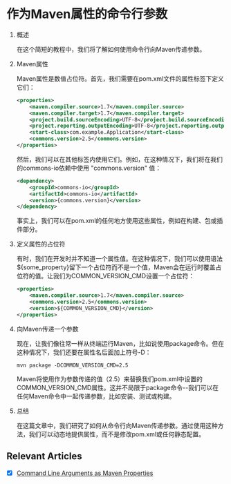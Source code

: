 # 作为Maven属性的命令行参数

1. 概述

    在这个简短的教程中，我们将了解如何使用命令行向Maven传递参数。

2. Maven属性

    Maven属性是数值占位符。首先，我们需要在pom.xml文件的属性标签下定义它们：

    ```xml
    <properties>
        <maven.compiler.source>1.7</maven.compiler.source>
        <maven.compiler.target>1.7</maven.compiler.target>
        <project.build.sourceEncoding>UTF-8</project.build.sourceEncoding>
        <project.reporting.outputEncoding>UTF-8</project.reporting.outputEncoding>
        <start-class>com.example.Application</start-class>
        <commons.version>2.5</commons.version>
    </properties>
    ```

    然后，我们可以在其他标签内使用它们。例如，在这种情况下，我们将在我们的commons-io依赖中使用 "commons.version" 值：

    ```xml
    <dependency>
        <groupId>commons-io</groupId>
        <artifactId>commons-io</artifactId>
        <version>{commons.version}</version>
    </dependency>
    ```

    事实上，我们可以在pom.xml的任何地方使用这些属性，例如在构建、包或插件部分。

3. 定义属性的占位符

    有时，我们在开发时并不知道一个属性值。在这种情况下，我们可以使用语法${some_property}留下一个占位符而不是一个值，Maven会在运行时覆盖占位符的值。让我们为COMMON_VERSION_CMD设置一个占位符：

    ```xml
    <properties>
        <maven.compiler.source>1.7</maven.compiler.source>
        <commons.version>2.5</commons.version>
        <version>${COMMON_VERSION_CMD}</version>
    </properties>
    ```

4. 向Maven传递一个参数

    现在，让我们像往常一样从终端运行Maven，比如说使用package命令。但在这种情况下，我们还要在属性名后面加上符号-D：

    `mvn package -DCOMMON_VERSION_CMD=2.5`

    Maven将使用作为参数传递的值（2.5）来替换我们pom.xml中设置的COMMON_VERSION_CMD属性。这并不局限于package命令--我们可以在任何Maven命令中一起传递参数，比如安装、测试或构建。

5. 总结

    在这篇文章中，我们研究了如何从命令行向Maven传递参数。通过使用这种方法，我们可以动态地提供属性，而不是修改pom.xml或任何静态配置。

## Relevant Articles

- [x] [Command Line Arguments as Maven Properties](https://www.baeldung.com/maven-arguments)
